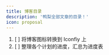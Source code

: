 ```yaml
---
title: 博客目录
description: '鸭梨全部文章的目录！'
icon: proposal
---
```


1. [ ] 将博客图标转换到 Iconfiy 上
2. [ ] 整理各个计划的进度，汇总为进度表
